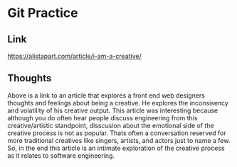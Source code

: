 # Git Practice

## Link 
https://alistapart.com/article/i-am-a-creative/

## Thoughts 
Above is a link to an article that explores a front end web designers thoughts and feelings about being a creative. He explores the inconsisency and volatility of his creative output. This article was interesting because although you do often hear people discuss engineering from this creative/artistic standpoint, disscusion about the emotional side of the creative process is not as popular. Thats often a conversation reserved for more traditional creatives like singers, artists, and actors just to name a few. So, in the end this article is an intimate exploration of the creative process as it relates to software engineering. 